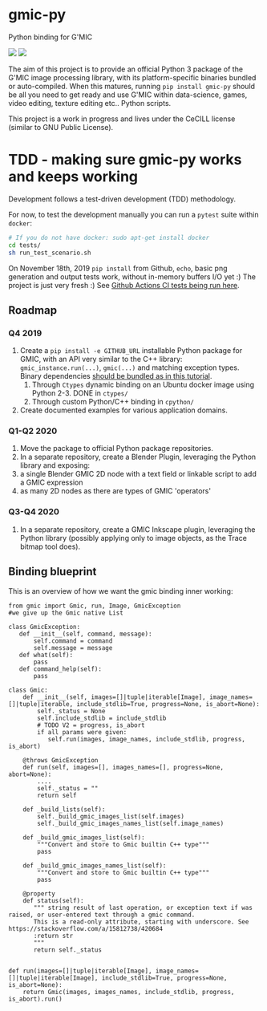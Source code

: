 # gmic-py
Python binding for G'MIC

![](https://github.com/dtschump/gmic-py/workflows/Ctypes%20GMIC%20Python%20package/badge.svg)
![](https://github.com/dtschump/gmic-py/workflows/CPython%20GMIC%20Python%20package/badge.svg)

The aim of this project is to provide an official Python 3 package of the G'MIC image processing library, with its platform-specific binaries bundled or auto-compiled.
When this matures, running `pip install gmic-py` should be all you need to get ready and use G'MIC within data-science, games, video editing, texture editing etc.. Python scripts.

This project is a work in progress and lives under the CeCILL license (similar to GNU Public License).

# TDD - making sure gmic-py works and keeps working
Development follows a test-driven development (TDD) methodology.

For now, to test the development manually you can run a `pytest` suite within `docker`:
```sh
# If you do not have docker: sudo apt-get install docker
cd tests/
sh run_test_scenario.sh
```

On November 18th, 2019 `pip install` from Github, `echo`, basic png generation and output tests work, without in-memory buffers I/O yet :) The project is just very fresh :) See [Github Actions CI tests being run here](https://github.com/dtschump/gmic-py/actions).

## Roadmap

### Q4 2019
1. Create a `pip install -e GITHUB_URL` installable Python package for GMIC, with an API very similar to the C++ library: `gmic_instance.run(...)`, `gmic(...)` and matching exception types. Binary dependencies [should be bundled as in this tutorial](https://python-packaging-tutorial.readthedocs.io/en/latest/binaries_dependencies.html).
    1. Through `Ctypes` dynamic binding on an Ubuntu docker image using Python 2-3. DONE in `ctypes/`
    1. Through custom Python/C++ binding in `cpython/`
1. Create documented examples for various application domains.

### Q1-Q2 2020
1. Move the package to official Python package repositories.
1. In a separate repository, create a Blender Plugin, leveraging the Python library and exposing:
  1. a single Blender GMIC 2D node with a text field or linkable script to add a GMIC expression
  1. as many 2D nodes as there are types of GMIC 'operators'

### Q3-Q4 2020
1. In a separate repository, create a GMIC Inkscape plugin, leveraging the Python library (possibly applying only to image objects, as the Trace bitmap tool does).

## Binding blueprint
This is an overview of how we want the gmic binding inner working:
```python3
from gmic import Gmic, run, Image, GmicException
#we give up the Gmic native List

class GmicException:
   def __init__(self, command, message):
       self.command = command
       self.message = message
   def what(self):
       pass
   def command_help(self):
       pass

class Gmic:
    def __init__(self, images=[]|tuple|iterable[Image], image_names=[]|tuple|iterable, include_stdlib=True, progress=None, is_abort=None):
        self._status = None
        self.include_stdlib = include_stdlib
        # TODO V2 = progress, is_abort
        if all params were given:
           self.run(images, image_names, include_stdlib, progress, is_abort)

    @throws GmicException
    def run(self, images=[], images_names=[], progress=None, abort=None):
        ....
        self._status = ""
        return self

    def _build_lists(self):
        self._build_gmic_images_list(self.images)
        self._build_gmic_images_names_list(self.image_names)

    def _build_gmic_images_list(self):
        """Convert and store to Gmic builtin C++ type"""
        pass

    def _build_gmic_images_names_list(self):
        """Convert and store to Gmic builtin C++ type"""
        pass

    @property
    def status(self):
       """ string result of last operation, or exception text if was raised, or user-entered text through a gmic command. 
       This is a read-only attribute, starting with underscore. See https://stackoverflow.com/a/15812738/420684
       :return str
       """
       return self._status


def run(images=[]|tuple|iterable[Image], image_names=[]|tuple|iterable[Image], include_stdlib=True, progress=None, is_abort=None):
    return Gmic(images, images_names, include_stdlib, progress, is_abort).run()
```
